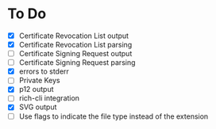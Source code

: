 # To Do

- [x] Certificate Revocation List output
- [x] Certificate Revocation List parsing
- [ ] Certificate Signing Request output
- [ ] Certificate Signing Request parsing
- [x] errors to stderr
- [ ] Private Keys
- [x] p12 output
- [ ] rich-cli integration
- [x] SVG output
- [ ] Use flags to indicate the file type instead of the extension
